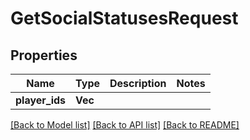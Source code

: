 # GetSocialStatusesRequest

## Properties

Name | Type | Description | Notes
------------ | ------------- | ------------- | -------------
**player_ids** | **Vec<String>** |  | 

[[Back to Model list]](../README.md#documentation-for-models) [[Back to API list]](../README.md#documentation-for-api-endpoints) [[Back to README]](../README.md)


